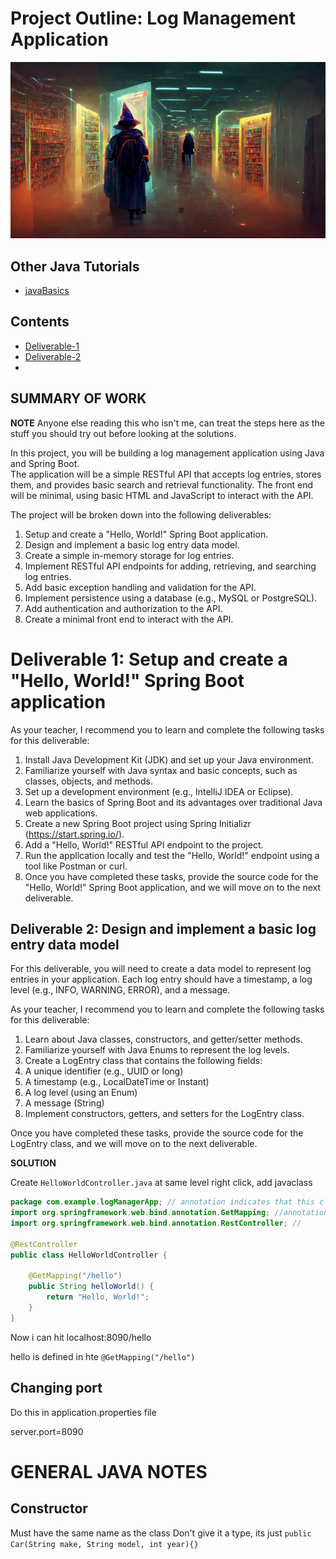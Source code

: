 # Project Outline: Log Management Application

![](image.png)

## Other Java Tutorials 

- [javaBasics](https://github.com/murchie85/javaBasics-Again-)

## Contents  

- [Deliverable-1](#Deliverable-1:-Setup-and-create-a-"Hello,-World!"-Spring-Boot-application)  
- [Deliverable-2](#Deliverable-2:-Design-and-implement-a-basic-log-entry-data-model)  
- 
## SUMMARY OF WORK 
 
**NOTE** Anyone else reading this who isn't me, can treat the steps here as the stuff you should try out before looking at the solutions.  

In this project, you will be building a log management application using Java and Spring Boot.   
The application will be a simple RESTful API that accepts log entries, stores them, and provides basic 
search and retrieval functionality. 
The front end will be minimal, using basic HTML and JavaScript to interact with the API.

The project will be broken down into the following deliverables:

1. Setup and create a "Hello, World!" Spring Boot application.
2. Design and implement a basic log entry data model.
3. Create a simple in-memory storage for log entries.
4. Implement RESTful API endpoints for adding, retrieving, and searching log entries.
5. Add basic exception handling and validation for the API.
6. Implement persistence using a database (e.g., MySQL or PostgreSQL).
7. Add authentication and authorization to the API.
8. Create a minimal front end to interact with the API.




# Deliverable 1: Setup and create a "Hello, World!" Spring Boot application

As your teacher, I recommend you to learn and complete the following tasks for this deliverable:

1. Install Java Development Kit (JDK) and set up your Java environment.
2. Familiarize yourself with Java syntax and basic concepts, such as classes, objects, and methods.
3. Set up a development environment (e.g., IntelliJ IDEA or Eclipse).
4. Learn the basics of Spring Boot and its advantages over traditional Java web applications.
5. Create a new Spring Boot project using Spring Initializr (https://start.spring.io/).
6. Add a "Hello, World!" RESTful API endpoint to the project.
7. Run the application locally and test the "Hello, World!" endpoint using a tool like Postman or curl.
8. Once you have completed these tasks, provide the source code for the "Hello, World!" Spring Boot application, and we will move on to the next deliverable.

## Deliverable 2: Design and implement a basic log entry data model

For this deliverable, you will need to create a data model to represent log entries in your application. Each log entry should have a timestamp, a log level (e.g., INFO, WARNING, ERROR), and a message.

As your teacher, I recommend you to learn and complete the following tasks for this deliverable:

1. Learn about Java classes, constructors, and getter/setter methods.
2. Familiarize yourself with Java Enums to represent the log levels.
3. Create a LogEntry class that contains the following fields:
4. A unique identifier (e.g., UUID or long)
5. A timestamp (e.g., LocalDateTime or Instant)
6. A log level (using an Enum)
7. A message (String)
8. Implement constructors, getters, and setters for the LogEntry class.

Once you have completed these tasks, provide the source code for the LogEntry class, and we will move on to the next deliverable.


**SOLUTION**

Create `HelloWorldController.java` at same level
right click, add javaclass 

```java
package com.example.logManagerApp; // annotation indicates that this class is a RESTful controller. 
import org.springframework.web.bind.annotation.GetMapping; //annotation maps HTTP GET requests 
import org.springframework.web.bind.annotation.RestController; // 

@RestController
public class HelloWorldController {

    @GetMapping("/hello")
    public String helloWorld() {
        return "Hello, World!";
    }
}

```


Now i can hit localhost:8090/hello 

hello is defined in hte `@GetMapping("/hello")`  


## Changing port 

Do this in application.properties file   

server.port=8090
  





# GENERAL JAVA NOTES  

## Constructor 

Must have the same name as the class
Don't give it a type, its just 
`public Car(String make, String model, int year){}`

